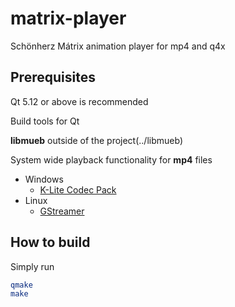 # matrix-player

Schönherz Mátrix animation player for mp4 and q4x

## Prerequisites

Qt 5.12 or above is recommended

Build tools for Qt

**libmueb** outside of the project(../libmueb)

System wide playback functionality for **mp4** files

- Windows
  - [K-Lite Codec Pack](https://codecguide.com/)
- Linux
  - [GStreamer](https://gstreamer.freedesktop.org/)

## How to build
Simply run

```bash
qmake
make
```